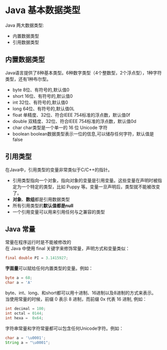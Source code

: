 # Java 基本数据类型

Java 两大数据类型:

- 内置数据类型
- 引用数据类型

## 内置数据类型

Java语言提供了8种基本类型。6种数字类型（4个整数型，2个浮点型），1种字符类型，还有1种布尔型。

- byte      8位、有符号的,默认值0
- short     16位、有符号的,默认值0
- int       32位、有符号的,默认值0
- long      64位、有符号的,默认值0L
- float     单精度、32位、符合IEEE 754标准的浮点数，默认值0f
- double    双精度、32位、符合IEEE 754标准的浮点数，默认值0d
- char      char类型是一个单一的 16 位 Unicode 字符
- boolean   boolean数据类型表示一位的信息,可以储存任何字符，默认值是 false

## 引用类型

在Java中，引用类型的变量非常类似于C/C++的指针。  

- 引用类型指向一个对象，指向对象的变量是引用变量。这些变量在声明时被指定为一个特定的类型，比如 Puppy 等。变量一旦声明后，类型就不能被改变了。
- **对象**、**数组**都是引用数据类型
- 所有引用类型的**默认值都是null**
- 一个引用变量可以用来引用任何与之兼容的类型

## Java 常量

常量在程序运行时是不能被修改的  
在 Java 中使用 final 关键字来修饰常量，声明方式和变量类似：

```java
final double PI = 3.1415927;
```

**字面量**可以赋给任何内置类型的变量。例如：

```java
byte a = 68;
char a = 'A'
```

byte、int、long、和short都可以用十进制、16进制以及8进制的方式来表示。  
当使用常量的时候，前缀 0 表示 8 进制，而前缀 0x 代表 16 进制, 例如：

```java
int decimal = 100;
int octal = 0144;
int hexa =  0x64;
```

字符串常量和字符常量都可以包含任何Unicode字符。例如：

```java
char a = '\u0001';
String a = "\u0001";
```